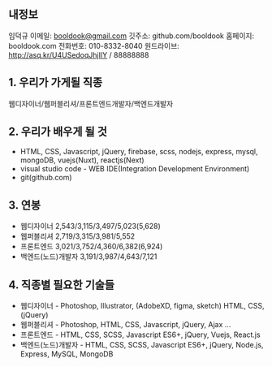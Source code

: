 ## 내정보
임덕규
이메일: booldook@gmail.com
깃주소: github.com/booldook
홈페이지: booldook.com
전화번호: 010-8332-8040
원드라이브: http://asq.kr/U4USedoqJhjIlY / 88888888

## 1. 우리가 가게될 직종
웹디자이너/웹퍼블리셔/프론트엔드개발자/백엔드개발자

## 2. 우리가 배우게 될 것
- HTML, CSS, Javascript, jQuery, firebase, scss, nodejs, express, mysql, mongoDB, vuejs(Nuxt), reactjs(Next)  
- visual studio code - WEB IDE(Integration Development Environment)
- git(github.com)

## 3. 연봉
- 웹디자이너 2,543/3,115/3,497/5,023(5,628)
- 웹퍼블리셔 2,719/3,315/3,981/5,552
- 프론트엔드 3,021/3,752/4,360/6,382(6,924)
- 백엔드(노드)개발자 3,191/3,987/4,643/7,121

## 4. 직종별 필요한 기술들
- 웹디자이너 - Photoshop, Illustrator, (AdobeXD, figma, sketch) HTML, CSS, (jQuery)
- 웹퍼블리셔 - Photoshop, HTML, CSS, Javascript, jQuery, Ajax ... 
- 프론트엔드 - HTML, CSS, SCSS, Javascript ES6+, jQuery, Vuejs, React.js
- 백엔드(노드)개발자 - HTML, CSS, SCSS, Javascript ES6+, jQuery, Node.js, Express, MySQL, MongoDB